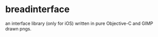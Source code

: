 breadinterface
==============

an interface library (only for iOS) written in pure Objective-C and GIMP drawn pngs.
